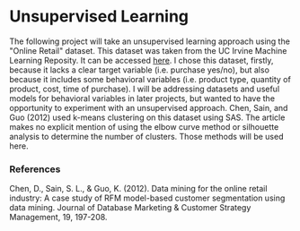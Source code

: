 # Unsupervised Learning

The following project will take an unsupervised learning approach using the "Online Retail" dataset. This dataset was taken from the UC Irvine Machine Learning Reposity. It can be accessed [here](https://archive.ics.uci.edu/dataset/352/online+retail). I chose this dataset, firstly, because it lacks a clear target variable (i.e. purchase yes/no), but also because it includes some behavioral variables (i.e. product type, quantity of product, cost, time of purchase). I will be addressing datasets and useful models for behavioral variables in later projects, but wanted to have the opportunity to experiment with an unsupervised approach. Chen, Sain, and Guo (2012) used k-means clustering on this dataset using SAS. The article makes no explicit mention of using the elbow curve method or silhouette analysis to determine the number of clusters. Those methods will be used here. 



### References
Chen, D., Sain, S. L., & Guo, K. (2012). Data mining for the online retail industry: A case study of RFM model-based customer segmentation using data mining. Journal of Database Marketing & Customer Strategy Management, 19, 197-208.
